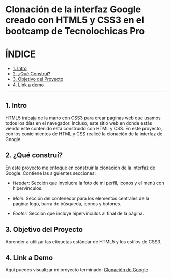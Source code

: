 # Clonación de la interfaz Google creado con HTML5 y CSS3 en el bootcamp de Tecnolochicas Pro


# **ÍNDICE**

* [1. Intro](#)
* [2. ¿Qué Construí?](#)
* [3. Objetivo del Proyecto](#)
* [4. Link a demo](#)

****

## 1. Intro

HTML5 trabaja de la mano con CSS3 para crear páginas web que usamos todos los días en el navegador. Incluso, este sitio web en donde estás viendo este contenido está construido con HTML y CSS. En este proyecto, con los conicimientos de HTML y CSS realicé la clonación de la interfaz de Google.


## 2. ¿Qué construí?

 En este proyecto me enfoqué en construir la clonación de la interfaz de Google. Contiene las siguientes secciones:

* *Header*: Sección que involucra la foto de mi perfil, iconos y el menú con hipervínculos.

* *Main*: Sección del contenedor para los elementos centrales de la página: logo, barra de búsqueda, iconos y botones.

* *Footer*: Sección que incluye hipervinculos al final de la página.

## 3. Objetivo del Proyecto
Aprender a utilizar las etiquetas estándar de HTML5 y los estilos de CSS3.

 ## 4. Link a Demo
Aquí puedes visualizar mi proyecto terminado: [Clonación de Google](https://clonaciondeinterfazdegooglebyvaleriah.netlify.app/)

